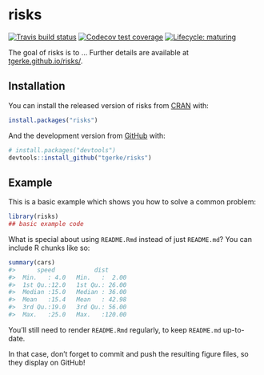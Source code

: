 
<!-- README.md is generated from README.Rmd. Please edit that file -->

# risks

<!-- badges: start -->

[![Travis build
status](https://travis-ci.com/tgerke/risks.svg?branch=master)](https://travis-ci.com/tgerke/risks)
[![Codecov test
coverage](https://codecov.io/gh/tgerke/risks/branch/master/graph/badge.svg)](https://codecov.io/gh/tgerke/risks?branch=master)
[![Lifecycle:
maturing](https://img.shields.io/badge/lifecycle-maturing-blue.svg)](https://www.tidyverse.org/lifecycle/#maturing)
<!-- badges: end -->

The goal of risks is to … Further details are available at
[tgerke.github.io/risks/](https://tgerke.github.io/risks/).

## Installation

You can install the released version of risks from
[CRAN](https://CRAN.R-project.org) with:

``` r
install.packages("risks")
```

And the development version from [GitHub](https://github.com/) with:

``` r
# install.packages("devtools")
devtools::install_github("tgerke/risks")
```

## Example

This is a basic example which shows you how to solve a common problem:

``` r
library(risks)
## basic example code
```

What is special about using `README.Rmd` instead of just `README.md`?
You can include R chunks like so:

``` r
summary(cars)
#>      speed           dist       
#>  Min.   : 4.0   Min.   :  2.00  
#>  1st Qu.:12.0   1st Qu.: 26.00  
#>  Median :15.0   Median : 36.00  
#>  Mean   :15.4   Mean   : 42.98  
#>  3rd Qu.:19.0   3rd Qu.: 56.00  
#>  Max.   :25.0   Max.   :120.00
```

You’ll still need to render `README.Rmd` regularly, to keep `README.md`
up-to-date.

In that case, don’t forget to commit and push the resulting figure
files, so they display on GitHub\!
